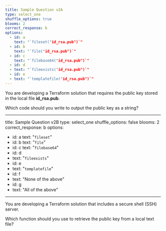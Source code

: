 ```yaml
---
title: Sample Question v2A
type: select_one
shuffle_options: true
blooms: 2
correct_response: b
options:
  - id: a
    text: "`fileset("id_rsa.pub")`"
  - id: b
    text: "`file("id_rsa.pub")`"
  - id: c
    text: "`filebase64("id_rsa.pub")`"
  - id: d
  - text: "`fileexists("id_rsa.pub")`"
  - id: e
  - text: "`templatefile("id_rsa.pub")`"
---
```


You are developing a Terraform solution that requires the public key stored in the local file **id_rsa.pub**.

Which code should you write to output the public key as a string?


---
title: Sample Question v2B
type: select_one
shuffle_options: false
blooms: 2
correct_response: b
options:
  - id: a
    text: "`fileset`"
  - id: b
    text: "`file`"
  - id: c
    text: "`filebase64`"
  - id: d
  - text: "`fileexists`"
  - id: e
  - text: "`templatefile`"
  - id: f
  - text: "None of the above"
  - id: g
  - text: "All of the above"
---

You are developing a Terraform solution that includes a secure shell (SSH) server.

Which function should you use to retrieve the public key from a local text file?



